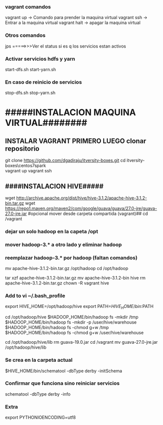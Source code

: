 ### vagrant comandos
vagrant up  -> Comando para prender la maquina virtual
vagrant ssh -> Entrar a la maquina virtual
vagrant halt -> apagar la maquina virtual
### Otros comandos
jps     =====>>>Ver el status si es q los servicios estan activos
### Activar servicios hdfs y yarn
start-dfs.sh
start-yarn.sh
### En caso de reinicio de servicios
stop-dfs.sh
stop-yarn.sh

# #####INSTALACION MAQUINA VIRTUAL########
## INSTALAR VAGRANT PRIMERO LUEGO clonar repositorio
git clone https://github.com/dgadiraju/itversity-boxes.git
cd itversity-boxes\centos7spark\
vagrant up
vagrant ssh
## ####INSTALACION HIVE#####
wget http://archive.apache.org/dist/hive/hive-3.1.2/apache-hive-3.1.2-bin.tar.gz
wget https://repo1.maven.org/maven2/com/google/guava/guava/27.0-jre/guava-27.0-jre.jar
#opcional mover desde carpeta compartida (vagrant)##
cd /vagrant
### dejar un solo hadoop en la capeta /opt
### mover hadoop-3.* a otro lado y eliminar hadoop
### reemplazar hadoop-3.* por hadoop (faltan comandos)
mv apache-hive-3.1.2-bin.tar.gz /opt/hadoop
cd /opt/hadoop

tar xzf apache-hive-3.1.2-bin.tar.gz
mv apache-hive-3.1.2-bin hive
rm apache-hive-3.1.2-bin.tar.gz
chown -R vagrant hive

### Add to vi ~/.bash_profile
export HIVE_HOME=/opt/hadoop/hive
export PATH=$HIVE_HOME/bin:$PATH

cd /opt/hadoop/hive
$HADOOP_HOME/bin/hadoop fs -mkdir /tmp
$HADOOP_HOME/bin/hadoop fs -mkdir -p /user/hive/warehouse
$HADOOP_HOME/bin/hadoop fs -chmod g+w /tmp
$HADOOP_HOME/bin/hadoop fs -chmod g+w /user/hive/warehouse

cd /opt/hadoop/hive/lib
rm guava-19.0.jar
cd /vagrant
mv guava-27.0-jre.jar /opt/hadoop/hive/lib
### Se crea en la carpeta actual
$HIVE_HOME/bin/schematool -dbType derby -initSchema

### Confirmar que funciona sino reiniciar servicios
schematool -dbType derby -info
### Extra
export PYTHONIOENCODING=utf8